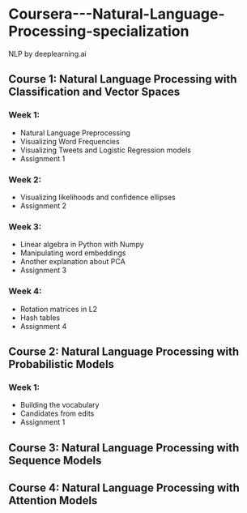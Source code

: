 # Coursera---Natural-Language-Processing-specialization
NLP by deeplearning.ai


## Course 1: Natural Language Processing with Classification and Vector Spaces
### Week 1:
- Natural Language Preprocessing
- Visualizing Word Frequencies
- Visualizing Tweets and Logistic Regression models
- Assignment 1
### Week 2:
- Visualizing likelihoods and confidence ellipses
- Assignment 2
### Week 3:
- Linear algebra in Python with Numpy
- Manipulating word embeddings 
- Another explanation about PCA
- Assignment 3
### Week 4:
- Rotation matrices in L2
- Hash tables
- Assignment 4

## Course 2: Natural Language Processing with Probabilistic Models
### Week 1:
- Building the vocabulary
- Candidates from edits
- Assignment 1

## Course 3: Natural Language Processing with Sequence Models

## Course 4: Natural Language Processing with Attention Models
